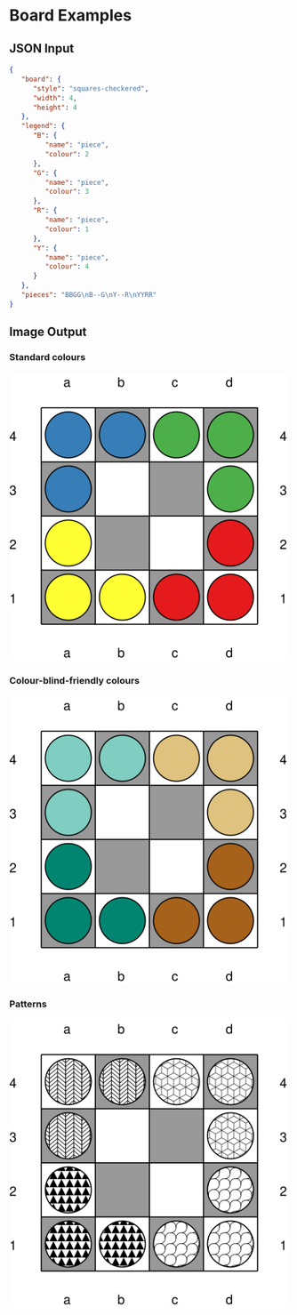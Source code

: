 # Board Examples

## JSON Input

```json
{
   "board": {
      "style": "squares-checkered",
      "width": 4,
      "height": 4
   },
   "legend": {
      "B": {
         "name": "piece",
         "colour": 2
      },
      "G": {
         "name": "piece",
         "colour": 3
      },
      "R": {
         "name": "piece",
         "colour": 1
      },
      "Y": {
         "name": "piece",
         "colour": 4
      }
   },
   "pieces": "BBGG\nB--G\nY--R\nYYRR"
}
```

## Image Output

### Standard colours

![Ithaka board using standard colours](images/ithaka-standard.svg "Ithaka board using standard colours")

### Colour-blind-friendly colours

![Ithaka board using colour-blind-friendly colours](images/ithaka-cb.svg "Ithaka board using colour-blind-friendly colours")

### Patterns

![Ithaka board using patterns](images/ithaka-patterns.svg "Ithaka board using patterns")
